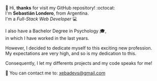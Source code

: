 👋 Hi, <b>thanks</b> for visit my GitHub repository! :octocat: <br>
I'm <b>Sebastián Londero</b>, from Argentina. <br>
I'm a <i>Full-Stack Web Developer</i> :computer: <br>

<!-- who focus on <b>PHP-Laravel</b> and <b>React JS</b> technologies, <br> -->
<!-- but constantly open to learn and apply several code languages. <br> -->

I also have a Bachelor Degree in Psychology  :mortar_board:,<br>
in which I have worked in the last years.

However, I decided to dedicate myself to this exciting new profession. <br>
My expectations are very high, and so is my dedication to this.

Consequently, I let my differents projects and my code speaks for me!

:email: You can contact me to: xebadevs@gmail.com
